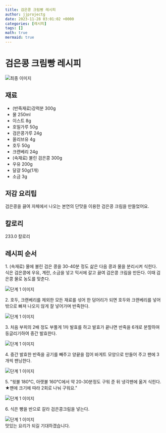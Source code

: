 ```yaml
---
title: 검은콩 크림빵 레시피
author: jjprojectg
date: 2023-11-28 03:01:02 +0000
categories: [레시피]
tags: []
math: true
mermaid: true
---
```

<meta name="og:type" content="website"/>
<meta charset="UTF-8"/>
<div class="header">
  <h1>검은콩 크림빵 레시피</h1>
</div>

<div class="container my-4">
  <div class="row">
    <div class="col-12 col-md-6">
      <div class="recipe-image">
        <img src="http://www.foodsafetykorea.go.kr/uploadimg/20210202/20210202053932_1612255172900.jpg" class="step-image" alt="최종 이미지"/>
      </div>
    </div>
    <div class="col-12 col-md-6">
      <div class="ingredients">
        <h2>재료</h2>
        <ul class="card">
          <li> (반죽재료)강력분 300g </li>
          <li>  물 250ml </li>
          <li>  이스트 8g </li>
          <li>   호밀가루 50g </li>
          <li>  검은콩가루 24g </li>
          <li>  올리브유 4g </li>
          <li> 호두 50g </li>
          <li>  크랜베리 24g </li>
          <li> (속재료) 불린 검은콩 300g  </li>
          <li> 우유 200g  </li>
          <li>  달걀 50g(1개)  </li>
          <li> 소금 3g </li>
</ul>
      </div>
    </div>
    <div class="col-12 col-md-6">
      <div class="ingredients">
        <h2>저감 요리팁</h2>
        <div class="card"> 
          <p>
            검은콩을 끓여 자체에서 나오는 본연의 단맛을 이용한 검은콩 크림을 만들었어요.
          </p>
        </div>
      </div>
      <div class="ingredients">
        <h2>칼로리</h2>
        <div class="card"> 
          <p>
            233.0 칼로리
          </p>
        </div>
      </div>
    </div>
  </div>

  <h2 class="my-4">레시피 순서</h2>
  <div class="card recipe-card">
    <div class="card-body recipe-step">
      <p class="card-text step-description">1. (속재료) 물에 불린 검은 콩을 30-40분 정도 삶은 다음 콩과 물을 분리시켜 식힌다. 식은 검은콩에 우유, 계란, 소금을 넣고 믹서에 갈고 끓여 검은콩 크림을 만든다. 이때 검은콩 물로 농도를 맞춘다.</p>
      <img src="http://www.foodsafetykorea.go.kr/uploadimg/20210202/20210202054408_1612255448952.jpg" alt="단계 1 이미지" class="step-image"/>
    </div>
  </div>
  <div class="card recipe-card">
    <div class="card-body recipe-step">
      <p class="card-text step-description">2. 호두, 크랜베리를 제외한 모든 재료를 섞어 한 덩어리가 되면 호두와 크랜베리를 넣어 밖으로 빠져 나오지 않게 잘 넣어가며 반죽한다.</p>
      <img src="http://www.foodsafetykorea.go.kr/uploadimg/20210202/20210202054429_1612255469984.jpg" alt="단계 1 이미지" class="step-image"/>
    </div>
  </div>
  <div class="card recipe-card">
    <div class="card-body recipe-step">
      <p class="card-text step-description">3. 처음 부피의 2배 정도 부풀게 1차 발효를 하고 발효가 끝나면 반죽을 6개로 분할하여 둥글리기하여 중간 발효한다.</p>
      <img src="http://www.foodsafetykorea.go.kr/uploadimg/20210202/20210202054447_1612255487980.jpg" alt="단계 1 이미지" class="step-image"/>
    </div>
  </div>
  <div class="card recipe-card">
    <div class="card-body recipe-step">
      <p class="card-text step-description">4. 중간 발효한 반죽을 공기를 빼주고 양끝을 접어 바게트 모양으로 만들어 주고 팬에 3개씩 팬닝한다.</p>
      <img src="http://www.foodsafetykorea.go.kr/uploadimg/20210202/20210202054500_1612255500326.jpg" alt="단계 1 이미지" class="step-image"/>
    </div>
  </div>
  <div class="card recipe-card">
    <div class="card-body recipe-step">
      <p class="card-text step-description">5. "윗불 180℃, 아랫불 160℃에서 약 20-30분정도 구워 준 뒤 냉각팬에 옮겨 식힌다.
★팬에 크기에 따라 2회로 나눠 구워요."</p>
      <img src="http://www.foodsafetykorea.go.kr/uploadimg/20210202/20210202054517_1612255517207.jpg" alt="단계 1 이미지" class="step-image"/>
    </div>
  </div>
  <div class="card recipe-card">
    <div class="card-body recipe-step">
      <p class="card-text step-description">6. 식은 빵을 반으로 갈라 검은콩크림을 넣는다.</p>
      <img src="http://www.foodsafetykorea.go.kr/uploadimg/20210202/20210202054528_1612255528253.jpg" alt="단계 1 이미지" class="step-image"/>
    </div>
  </div>

</div>
맛있는 요리가 되길 기대하겠습니다.
